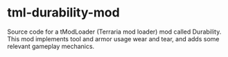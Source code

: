# tml-durability-mod
Source code for a tModLoader (Terraria mod loader) mod called Durability. This mod implements tool and armor usage wear and tear, and adds some relevant gameplay mechanics.
